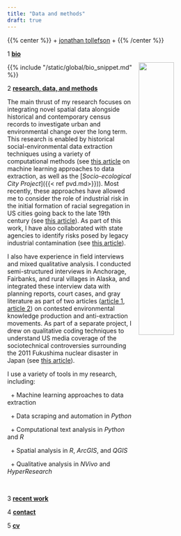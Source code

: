 ```yaml
---
title: "Data and methods"
draft: true
---
```


{{% center %}}
\+ [jonathan tollefson](/) \+
{{% /center %}}
<br/>

<img src="/images/portrait.jpg" style="float: right; width: 40%; margin-left: 3%; margin-bottom: 0.5em;margin-top: 2em">
</a>



1 [**bio**](/)

{{% include "/static/global/bio_snippet.md" %}}




2 [**research, data, and methods**](/)

The main thrust of my research focuses on integrating novel spatial data alongside historical and contemporary census records to investigate urban and environmental change over the long term. This research is enabled by historical social-environmental data extraction techniques using a variety of computational methods (see <a target="_blank" href="https://journals.plos.org/plosone/article?id=10.1371/journal.pone.0255507">this article</a> on machine learning approaches to data extraction, as well as the [_Socio-ecological City Project_]({{< ref pvd.md>}})). Most recently, these approaches have allowed me to consider the role of industrial risk in the initial formation of racial segregation in US cities going back to the late 19th century (see 
<a target="_blank" href="https://journals.sagepub.com/doi/10.1177/23780231221127541">this article</a>). As part of this work, I have also collaborated with state agencies to identify risks posed by legacy industrial contamination (see <a target="_blank" href="https://www.liebertpub.com/doi/10.1089/env.2021.0121">this article</a>). 

I also have experience in field interviews and mixed qualitative analysis. I conducted semi-structured interviews in Anchorage, Fairbanks, and rural villages in Alaska, and integrated these interview data with planning reports, court cases, and gray literature as part of two articles (<a target="_blank" href="https://journals.uair.arizona.edu/index.php/JPE/article/view/23828">article 1</a>, <a target="_blank" href="https://journals.sagepub.com/doi/abs/10.1177/0306312718803453">article 2</a>) on contested environmental knowledge production and anti-extraction movements. As part of a separate project, I drew on qualitative coding techniques to understand US media coverage of the sociotechnical controversies surrounding the 2011 Fukushima nuclear disaster in Japan (see <a target="_blank" href="https://journals.sagepub.com/doi/full/10.1177/0963662520936186?casa_token=U90UE5iANX0AAAAA%3ASB_BL79FhIZIUBCcSE7WVJXnsEvJLeDmsBo9ZIiRPl4oSPXVSsGIkrp3N6TGrEwG005plZdjFOEsoQ">this article</a>).

I use a variety of tools in my research, including:

&nbsp; \+  Machine learning approaches to data extraction

&nbsp; \+  Data scraping and automation in *Python*

&nbsp; \+  Computational text analysis in *Python* and *R*

&nbsp; \+  Spatial analysis in *R*, *ArcGIS*, and *QGIS*

&nbsp; \+  Qualitative analysis in *NVivo* and *HyperResearch*


</br>

3 [**recent work**](/pubs)


4 [**contact**](/contact)


5 <a target="_blank" href="https://jonathantollefson.com/Tollefson_CV.pdf">**cv**</a>
